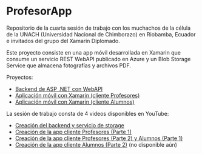 # ProfesorApp
Repositorio de la cuarta sesión de trabajo con los muchachos de la célula de la UNACH (Universidad Nacional de Chimborazo) en Riobamba, Ecuador e invitados del grupo del Xamarin Diplomado.

Este proyecto consiste en una app móvil desarrollada en Xamarin que consume un servicio REST WebAPI publicado en Azure y un Blob Storage Service que almacena fotografías y archivos PDF.

Proyectos:
- [Backend de ASP .NET con WebAPI]
- [Aplicación móvil con Xamarin (cliente Profesores)]
- [Aplicación móvil con Xamarin (cliente Alumnos)]

La sesión de trabajo consta de 4 videos disponibles en YouTube:
- [Creación del backend y servicio de storage]
- [Creación de la app cliente Profesores (Parte 1)]
- [Creación de la app cliente Profesores (Parte 2) y Alumnos (Parte 1)]
- [Creación de la app cliente Alumnos (Parte 2)] (no disponible aún)



[Backend de ASP .NET con WebAPI]: <https://icebeam7.github.io/AlumnosWebApp>
[Aplicación móvil con Xamarin (cliente Profesores)]: <https://icebeam7.github.io/ProfesorApp>
[Aplicación móvil con Xamarin (cliente Alumnos)]: <https://icebeam7.github.io/AlumnosApp>
[Creación del backend y servicio de storage]: <https://www.youtube.com/watch?v=XyZgHBoZCk8>
[Creación de la app cliente Profesores (Parte 1)]: <https://www.youtube.com/watch?v=XVPENhMYkl4>
[Creación de la app cliente Profesores (Parte 2) y Alumnos (Parte 1)]: <https://www.youtube.com/watch?v=6bwmb4yrBXk>
[Creación de la app cliente Alumnos (Parte 2)]: <>

